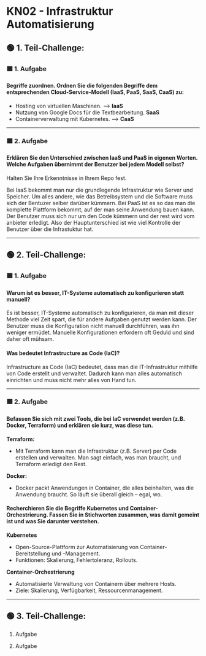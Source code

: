 # KN02 - Infrastruktur Automatisierung

## 🟢 1. Teil-Challenge:

### 🟥 1. Aufgabe
#### Begriffe zuordnen. Ordnen Sie die folgenden Begriffe dem entsprechenden Cloud-Service-Modell (**IaaS, PaaS, SaaS, CaaS**) zu:

- Hosting von virtuellen Maschinen. --> **IaaS**
- Nutzung von Google Docs für die Textbearbeitung. **SaaS**
- Containerverwaltung mit Kubernetes. --> **CaaS**

----


### 🟥 2. Aufgabe
#### Erklären Sie den Unterschied zwischen IaaS und PaaS in eigenen Worten. Welche Aufgaben übernimmt der Benutzer bei jedem Modell selbst?
Halten Sie Ihre Erkenntnisse in Ihrem Repo fest.

Bei IaaS bekommt man nur die grundlegende Infrastruktur wie Server und Speicher. Um alles andere, wie das Betreibsystem und die Software muss sich der Bentuzer selber darüber kümmern. Bei PaaS ist es so das man die komplette Plattform bekommt, auf der man seine Anwendung bauen kann. Der Benutzer muss sich nur um den Code kümmern und der rest wird vom anbieter erledigt. Also der Hauptunterschied ist wie viel Kontrolle der Benutzer über die Infrastuktur hat.

----

## 🟢 2. Teil-Challenge:

### 🟥 1. Aufgabe

#### Warum ist es besser, IT-Systeme automatisch zu konfigurieren statt manuell?

Es ist besser, IT-Systeme automatisch zu konfigurieren, da man mit dieser Methode viel Zeit spart, die für andere Aufgaben genutzt werden kann. Der Benutzer muss die Konfiguration nicht manuell durchführen, was ihn weniger ermüdet. Manuelle Konfigurationen erfordern oft Geduld und sind daher oft mühsam.


#### Was bedeutet Infrastructure as Code (IaC)?

Infrastructure as Code (IaC) bedeutet, dass man die IT-Infrastruktur mithilfe von Code erstellt und verwaltet. Dadurch kann man alles automatisch einrichten und muss nicht mehr alles von Hand tun.

----

### 🟥 2. Aufgabe

#### Befassen Sie sich mit zwei Tools, die bei IaC verwendet werden (z.B. Docker, Terraform) und erklären sie kurz, was diese tun.

**Terraform:** 
- Mit Terraform kann man die Infrastruktur (z.B. Server) per Code erstellen und verwalten. Man sagt einfach, was man braucht, und Terraform erledigt den Rest.

**Docker:** 
- Docker packt Anwendungen in Container, die alles beinhalten, was die Anwendung braucht. So läuft sie überall gleich – egal, wo.

#### Recherchieren Sie die Begriffe Kubernetes und Container-Orchestrierung. Fassen Sie in Stichworten zusammen, was damit gemeint ist und was Sie darunter verstehen.

**Kubernetes**
- Open-Source-Plattform zur Automatisierung von Container-Bereitstellung und -Management.
- Funktionen: Skalierung, Fehlertoleranz, Rollouts.

**Container-Orchestrierung**
- Automatisierte Verwaltung von Containern über mehrere Hosts.
- Ziele: Skalierung, Verfügbarkeit, Ressourcenmanagement.

----


## 🟢 3. Teil-Challenge:

1. Aufgabe


2. Aufgabe


